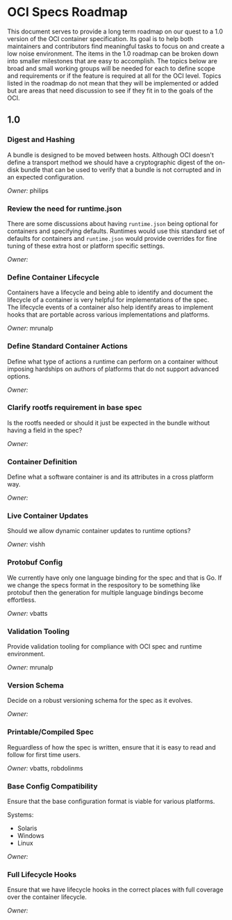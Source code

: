 # OCI Specs Roadmap

This document serves to provide a long term roadmap on our quest to a 1.0 version of the OCI container specification.
Its goal is to help both maintainers and contributors find meaningful tasks to focus on and create a low noise environment.
The items in the 1.0 roadmap can be broken down into smaller milestones that are easy to accomplish.
The topics below are broad and small working groups will be needed for each to define scope and requirements or if the feature is required at all for the OCI level.
Topics listed in the roadmap do not mean that they will be implemented or added but are areas that need discussion to see if they fit in to the goals of the OCI.

## 1.0

### Digest and Hashing

A bundle is designed to be moved between hosts. 
Although OCI doesn't define a transport method we should have a cryptographic digest of the on-disk bundle that can be used to verify that a bundle is not corrupted and in an expected configuration.

*Owner:* philips

### Review the need for runtime.json

There are some discussions about having `runtime.json` being optional for containers and specifying defaults.
Runtimes would use this standard set of defaults for containers and `runtime.json` would provide overrides for fine tuning of these extra host or platform specific settings.

*Owner:*  

### Define Container Lifecycle

Containers have a lifecycle and being able to identify and document the lifecycle of a container is very helpful for implementations of the spec.  
The lifecycle events of a container also help identify areas to implement hooks that are portable across various implementations and platforms.

*Owner:* mrunalp

### Define Standard Container Actions

Define what type of actions a runtime can perform on a container without imposing hardships on authors of platforms that do not support advanced options.

*Owner:*  

### Clarify rootfs requirement in base spec

Is the rootfs needed or should it just be expected in the bundle without having a field in the spec?

*Owner:*  

### Container Definition

Define what a software container is and its attributes in a cross platform way.

*Owner:*  

### Live Container Updates

Should we allow dynamic container updates to runtime options? 

*Owner:* vishh

### Protobuf Config 

We currently have only one language binding for the spec and that is Go.
If we change the specs format in the respository to be something like protobuf then the generation for multiple language bindings become effortless.

*Owner:* vbatts

### Validation Tooling

Provide validation tooling for compliance with OCI spec and runtime environment. 

*Owner:* mrunalp

### Version Schema

Decide on a robust versioning schema for the spec as it evolves.

*Owner:*  

### Printable/Compiled Spec

Reguardless of how the spec is written, ensure that it is easy to read and follow for first time users.

*Owner:* vbatts, robdolinms 

### Base Config Compatibility

Ensure that the base configuration format is viable for various platforms.

Systems: 

* Solaris
* Windows 
* Linux

*Owner:* 

### Full Lifecycle Hooks
Ensure that we have lifecycle hooks in the correct places with full coverage over the container lifecycle.

*Owner:*  
